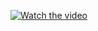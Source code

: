 [![Watch the video](https://user-images.githubusercontent.com/48964695/58728768-998d3c00-83b5-11e9-82f2-5a2bdbc0b329.png)](https://drive.google.com/file/d/1UdD1IAtdO_ODsTfIz-L7er9a8BXqNdT3/view?usp=sharing)
